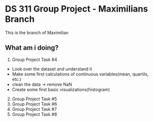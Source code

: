 # DS 311  Group Project - Maximilians Branch
This is the branch of Maximilian

## What am i doing?
1. Group Project Task #4
- Look over the dataset and understand it 
- Make some first calculations of continuous variables(mean, quartils, etc.)
- clean the data -> remove NaN
- Create some first basic visualizations(histogram)
2. Group Project Task #5
3. Group Project Task #6
4. Group Project Task #7
5. Group Project Task #8

